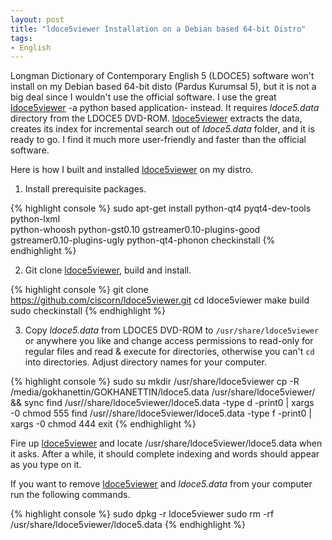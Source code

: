 ```yaml
---
layout: post
title: "ldoce5viewer Installation on a Debian based 64-bit Distro"
tags:
- English
---
```


Longman Dictionary of Contemporary English 5 (LDOCE5) software won't install on
my Debian based 64-bit disto (Pardus Kurumsal 5), but it is not a big deal since
I wouldn't use the official software. I use the great [ldoce5viewer] -a python
based application- instead. It requires *ldoce5.data* directory from the LDOCE5
DVD-ROM. [ldoce5viewer] extracts the data, creates its index for incremental
search out of *ldoce5.data* folder, and it is ready to go. I find it much more
user-friendly and faster than the official software.

Here is how I built and installed [ldoce5viewer] on my distro.

1. Install prerequisite packages.
 
{% highlight console %}
sudo apt-get install python-qt4 pyqt4-dev-tools python-lxml \
    python-whoosh python-gst0.10 gstreamer0.10-plugins-good \
    gstreamer0.10-plugins-ugly python-qt4-phonon checkinstall
{% endhighlight %}

2. Git clone [ldoce5viewer], build and install.

{% highlight console %}
git clone https://github.com/ciscorn/ldoce5viewer.git
cd ldoce5viewer
make build
sudo checkinstall
{% endhighlight %}

3. Copy *ldoce5.data* from LDOCE5 DVD-ROM to `/usr/share/ldoce5viewer` or
anywhere you like and change access permissions to read-only for regular files
and read & execute for directories, otherwise you can't `cd` into directories.
Adjust directory names for your computer.

{% highlight console %}
sudo su
mkdir /usr/share/ldoce5viewer
cp -R /media/gokhanettin/GOKHANETTIN/ldoce5.data /usr/share/ldoce5viewer/ && sync
find /usr//share/ldoce5viewer/ldoce5.data -type d -print0 | xargs -0 chmod 555 
find /usr//share/ldoce5viewer/ldoce5.data -type f -print0 | xargs -0 chmod 444
exit
{% endhighlight %}

Fire up [ldoce5viewer] and locate /usr/share/ldoce5viewer/ldoce5.data when it asks.
After a while, it should complete indexing and words should appear as you type on it.

If you want to remove [ldoce5viewer] and *ldoce5.data* from your computer run the
following commands.

{% highlight console %}
sudo dpkg -r ldoce5viewer
sudo rm -rf /usr/share/ldoce5viewer/ldoce5.data
{% endhighlight %}

[ldoce5viewer]: https://forward-backward.co.jp/ldoce5viewer/
